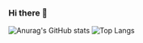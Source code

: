 ### Hi there 👋

<!--
**andrlupi/andrlupi** is a ✨ _special_ ✨ repository because its `README.md` (this file) appears on your GitHub profile.

Here are some ideas to get you started:

- 🔭 I’m currently working on exploring my skills in scientific computing
- 🌱 I’m currently learning quantum computing, data science and AI
###- 👯 I’m looking to collaborate on ...
###- 🤔 I’m looking for help with ...
###- 💬 Ask me about ...
###- 📫 How to reach me: ...
###- 😄 Pronouns: he/him
###- ⚡ Fun fact: I prefer cold coffee ❄ ☕ 
-->
![Anurag's GitHub stats](https://github-readme-stats.vercel.app/api?username=andrlupi&show_icons=true&theme=dracula)
![Top Langs](https://github-readme-stats.vercel.app/api/top-langs/?username=andrlupi&show_icons=true&theme=dracula)
